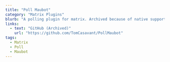 ```yaml
---
title: "Poll Maubot"
category: "Matrix Plugins"
blurb: "A polling plugin for matrix. Archived because of native support for polls in element"
links:
  - text: "GitHub (Archived)"
    url: "https://github.com/TomCasavant/PollMaubot"
tags:
  - Matrix
  - Poll
  - Maubot
---
```

